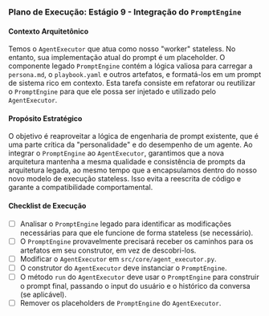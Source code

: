 ### Plano de Execução: Estágio 9 - Integração do `PromptEngine`

#### Contexto Arquitetônico

Temos o `AgentExecutor` que atua como nosso "worker" stateless. No entanto, sua implementação atual do prompt é um placeholder. O componente legado `PromptEngine` contém a lógica valiosa para carregar a `persona.md`, o `playbook.yaml` e outros artefatos, e formatá-los em um prompt de sistema rico em contexto. Esta tarefa consiste em refatorar ou reutilizar o `PromptEngine` para que ele possa ser injetado e utilizado pelo `AgentExecutor`.

#### Propósito Estratégico

O objetivo é reaproveitar a lógica de engenharia de prompt existente, que é uma parte crítica da "personalidade" e do desempenho de um agente. Ao integrar o `PromptEngine` ao `AgentExecutor`, garantimos que a nova arquitetura mantenha a mesma qualidade e consistência de prompts da arquitetura legada, ao mesmo tempo que a encapsulamos dentro do nosso novo modelo de execução stateless. Isso evita a reescrita de código e garante a compatibilidade comportamental.

#### Checklist de Execução

- [ ] Analisar o `PromptEngine` legado para identificar as modificações necessárias para que ele funcione de forma stateless (se necessário).
- [ ] O `PromptEngine` provavelmente precisará receber os caminhos para os artefatos em seu construtor, em vez de descobri-los.
- [ ] Modificar o `AgentExecutor` em `src/core/agent_executor.py`.
- [ ] O construtor do `AgentExecutor` deve instanciar o `PromptEngine`.
- [ ] O método `run` do `AgentExecutor` deve usar o `PromptEngine` para construir o prompt final, passando o input do usuário e o histórico da conversa (se aplicável).
- [ ] Remover os placeholders de `PromptEngine` do `AgentExecutor`.
